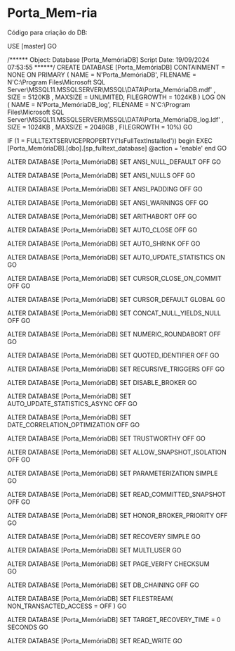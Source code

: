 # Porta_Mem-ria

Código para criação do DB:

USE [master]
GO

/****** Object:  Database [Porta_MemóriaDB]    Script Date: 19/09/2024 07:53:55 ******/
CREATE DATABASE [Porta_MemóriaDB]
 CONTAINMENT = NONE
 ON  PRIMARY 
( NAME = N'Porta_MemóriaDB', FILENAME = N'C:\Program Files\Microsoft SQL Server\MSSQL11.MSSQLSERVER\MSSQL\DATA\Porta_MemóriaDB.mdf' , SIZE = 5120KB , MAXSIZE = UNLIMITED, FILEGROWTH = 1024KB )
 LOG ON 
( NAME = N'Porta_MemóriaDB_log', FILENAME = N'C:\Program Files\Microsoft SQL Server\MSSQL11.MSSQLSERVER\MSSQL\DATA\Porta_MemóriaDB_log.ldf' , SIZE = 1024KB , MAXSIZE = 2048GB , FILEGROWTH = 10%)
GO

IF (1 = FULLTEXTSERVICEPROPERTY('IsFullTextInstalled'))
begin
EXEC [Porta_MemóriaDB].[dbo].[sp_fulltext_database] @action = 'enable'
end
GO

ALTER DATABASE [Porta_MemóriaDB] SET ANSI_NULL_DEFAULT OFF 
GO

ALTER DATABASE [Porta_MemóriaDB] SET ANSI_NULLS OFF 
GO

ALTER DATABASE [Porta_MemóriaDB] SET ANSI_PADDING OFF 
GO

ALTER DATABASE [Porta_MemóriaDB] SET ANSI_WARNINGS OFF 
GO

ALTER DATABASE [Porta_MemóriaDB] SET ARITHABORT OFF 
GO

ALTER DATABASE [Porta_MemóriaDB] SET AUTO_CLOSE OFF 
GO

ALTER DATABASE [Porta_MemóriaDB] SET AUTO_SHRINK OFF 
GO

ALTER DATABASE [Porta_MemóriaDB] SET AUTO_UPDATE_STATISTICS ON 
GO

ALTER DATABASE [Porta_MemóriaDB] SET CURSOR_CLOSE_ON_COMMIT OFF 
GO

ALTER DATABASE [Porta_MemóriaDB] SET CURSOR_DEFAULT  GLOBAL 
GO

ALTER DATABASE [Porta_MemóriaDB] SET CONCAT_NULL_YIELDS_NULL OFF 
GO

ALTER DATABASE [Porta_MemóriaDB] SET NUMERIC_ROUNDABORT OFF 
GO

ALTER DATABASE [Porta_MemóriaDB] SET QUOTED_IDENTIFIER OFF 
GO

ALTER DATABASE [Porta_MemóriaDB] SET RECURSIVE_TRIGGERS OFF 
GO

ALTER DATABASE [Porta_MemóriaDB] SET  DISABLE_BROKER 
GO

ALTER DATABASE [Porta_MemóriaDB] SET AUTO_UPDATE_STATISTICS_ASYNC OFF 
GO

ALTER DATABASE [Porta_MemóriaDB] SET DATE_CORRELATION_OPTIMIZATION OFF 
GO

ALTER DATABASE [Porta_MemóriaDB] SET TRUSTWORTHY OFF 
GO

ALTER DATABASE [Porta_MemóriaDB] SET ALLOW_SNAPSHOT_ISOLATION OFF 
GO

ALTER DATABASE [Porta_MemóriaDB] SET PARAMETERIZATION SIMPLE 
GO

ALTER DATABASE [Porta_MemóriaDB] SET READ_COMMITTED_SNAPSHOT OFF 
GO

ALTER DATABASE [Porta_MemóriaDB] SET HONOR_BROKER_PRIORITY OFF 
GO

ALTER DATABASE [Porta_MemóriaDB] SET RECOVERY SIMPLE 
GO

ALTER DATABASE [Porta_MemóriaDB] SET  MULTI_USER 
GO

ALTER DATABASE [Porta_MemóriaDB] SET PAGE_VERIFY CHECKSUM  
GO

ALTER DATABASE [Porta_MemóriaDB] SET DB_CHAINING OFF 
GO

ALTER DATABASE [Porta_MemóriaDB] SET FILESTREAM( NON_TRANSACTED_ACCESS = OFF ) 
GO

ALTER DATABASE [Porta_MemóriaDB] SET TARGET_RECOVERY_TIME = 0 SECONDS 
GO

ALTER DATABASE [Porta_MemóriaDB] SET  READ_WRITE 
GO

